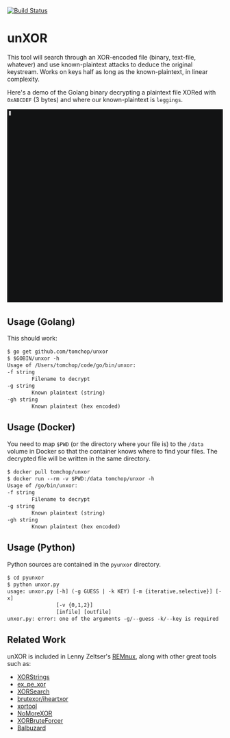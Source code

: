 [![Build Status](https://travis-ci.com/tomchop/unxor.svg?branch=master)](https://travis-ci.com/tomchop/unxor)

# unXOR

This tool will search through an XOR-encoded file (binary, text-file, whatever)
and use known-plaintext attacks to deduce the original keystream. Works on keys
half as long as the known-plaintext, in linear complexity.

Here's a demo of the Golang binary decrypting a plaintext file XORed with
`0xABCDEF` (3 bytes) and where our known-plaintext is `leggings`.

![demo](demo.gif)

## Usage (Golang)

This should work:

    $ go get github.com/tomchop/unxor
    $ $GOBIN/unxor -h
    Usage of /Users/tomchop/code/go/bin/unxor:
    -f string
            Filename to decrypt
    -g string
            Known plaintext (string)
    -gh string
            Known plaintext (hex encoded)

## Usage (Docker)

You need to map `$PWD` (or the directory where your file is) to the `/data`
volume in Docker so that the container knows where to find your files. The
decrypted file will be written in the same directory.

    $ docker pull tomchop/unxor
    $ docker run --rm -v $PWD:/data tomchop/unxor -h
    Usage of /go/bin/unxor:
    -f string
            Filename to decrypt
    -g string
            Known plaintext (string)
    -gh string
            Known plaintext (hex encoded)

## Usage (Python)

Python sources are contained in the `pyunxor` directory.

    $ cd pyunxor
    $ python unxor.py
    usage: unxor.py [-h] (-g GUESS | -k KEY) [-m {iterative,selective}] [-x]
                    [-v {0,1,2}]
                    [infile] [outfile]
    unxor.py: error: one of the arguments -g/--guess -k/--key is required


## Related Work

unXOR is included in Lenny Zeltser's [REMnux](http://zeltser.com/remnux/), along with other great tools such as:

* [XORStrings](http://blog.didierstevens.com/2013/04/15/new-tool-xorstrings/)
* [ex_pe_xor](http://hooked-on-mnemonics.blogspot.com/2014/04/expexorpy.html)
* [XORSearch](http://blog.didierstevens.com/programs/xorsearch/)
* [brutexor/iheartxor](http://hooked-on-mnemonics.blogspot.com/p/iheartxor.html)
* [xortool](https://github.com/hellman/xortool)
* [NoMoreXOR](https://github.com/hiddenillusion/NoMoreXOR)
* [XORBruteForcer](http://eternal-todo.com/category/bruteforce)
* [Balbuzard](https://bitbucket.org/decalage/balbuzard/wiki/Home)
